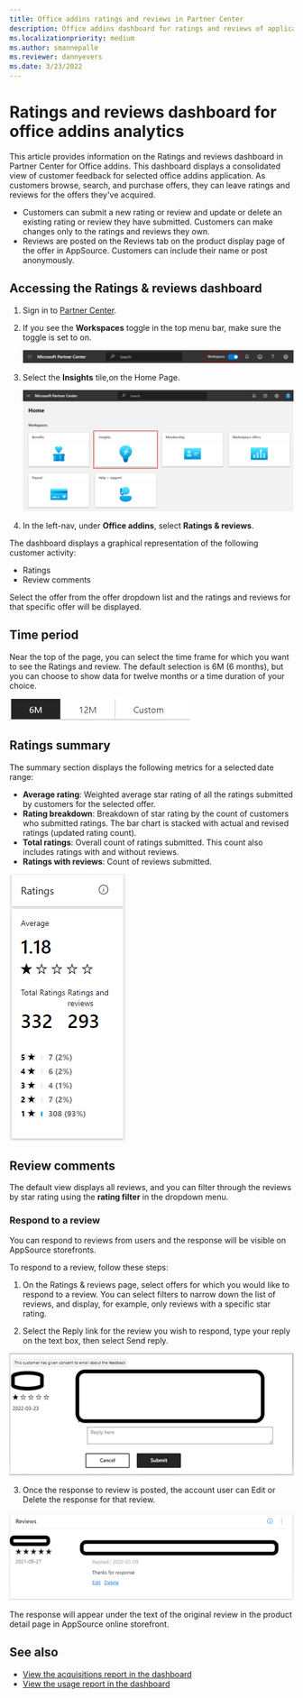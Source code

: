 ```yaml
---
title: Office addins ratings and reviews in Partner Center
description: Office addins dashboard for ratings and reviews of applications.
ms.localizationpriority: medium
ms.author: smannepalle
ms.reviewer: dannyevers
ms.date: 3/23/2022
---
```


# Ratings and reviews dashboard for office addins analytics

This article provides information on the Ratings and reviews dashboard in Partner Center for Office addins. This dashboard displays a consolidated view of customer feedback for selected office addins application. As customers browse, search, and purchase offers, they can leave ratings and reviews for the offers they've acquired.

- Customers can submit a new rating or review and update or delete an existing rating or review they have submitted. Customers can make changes only to the ratings and reviews they own.
- Reviews are posted on the Reviews tab on the product display page of the offer in AppSource. Customers can include their name or post anonymously.

## Accessing the Ratings & reviews dashboard

1. Sign in to [Partner Center](https://partner.microsoft.com/dashboard/home).
1. If you see the **Workspaces** toggle in the top menu bar, make sure the toggle is set to on.

    [ ![Screenshot of the workspaces toggle on the Partner Center home page.](./images/office-addins-ratings-reviews/workspaces-toggle.png) ](./images/office-addins-ratings-reviews/workspaces-toggle.png#lightbox)

1. Select the **Insights** tile,on the Home Page.

    [ ![Screenshot of the insights tile on the Partner Center home page.](./images/office-addins-ratings-reviews/partner-center-insights-tile.png) ](./images/office-addins-ratings-reviews/partner-center-insights-tile.png#lightbox)
     

1. In the left-nav, under **Office addins**, select **Ratings & reviews**.

The dashboard displays a graphical representation of the following customer activity:

- Ratings
- Review comments

Select the offer from the offer dropdown list and the ratings and reviews for that specific offer will be displayed.


## Time period

Near the top of the page, you can select the time frame for which you want to see the Ratings and review. The default selection is 6M (6 months), but you can choose to show data for twelve months or a time duration of your choice.

[ ![Screenshot of the various time period which can selected in the Ratings and reviews page.](./images/office-addins-ratings-reviews/timeperiod.png) ](./images/office-addins-ratings-reviews/timeperiod.png#lightbox)

## Ratings summary

The summary section displays the following metrics for a selected date range:

- **Average rating**: Weighted average star rating of all the ratings submitted by customers for the selected offer.
- **Rating breakdown**: Breakdown of star rating by the count of customers who submitted ratings. The bar chart is stacked with actual and revised ratings (updated rating count).
- **Total ratings**: Overall count of ratings submitted. This count also includes ratings with and without reviews.
- **Ratings with reviews**: Count of reviews submitted.

[ ![Screenshot of the Rating summary section in Partner Center that shows average rating ,ratings breakdown, total ratings and ratings with reviews.](./images/office-addins-ratings-reviews/ratings-snapshot.png) ](./images/office-addins-ratings-reviews/ratings-snapshot.png#lightbox)

## Review comments

The default view displays all reviews, and you can filter through the reviews by star rating using the **rating filter** in the dropdown menu.

### Respond to a review

You can respond to reviews from users and the response will be visible on AppSource storefronts. 

To respond to a review, follow these steps:

1.	On the Ratings & reviews page, select offers for which you would like to respond to a review. You can select filters to narrow down the list of reviews, and display, for example, only reviews with a specific star rating.

2.	Select the Reply link for the review you wish to respond, type your reply on the text box, then select Send reply.

[ ![Screenshot of the review summary section in Partner Center that shows the reviews for an offer.](./images/office-addins-ratings-reviews/review-snapshot1.png) ](./images/office-addins-ratings-reviews/review-snapshot1.png#lightbox)

3. Once the response to review is posted, the account user can Edit or Delete the response for that review. 

[ ![Screenshot of the review summary section in Partner Center that shows edit and delete functionality of the reviews.](./images/office-addins-ratings-reviews/review-snapshot2.png) ](./images/office-addins-ratings-reviews/review-snapshot2.png#lightbox)

The response will appear under the text of the original review in the product detail page in AppSource online storefront.

## See also

- [View the acquisitions report in the dashboard](view-acquisitions-report.md#acquisitions-chart)
- [View the usage report in the dashboard](view-usage-report.md)
